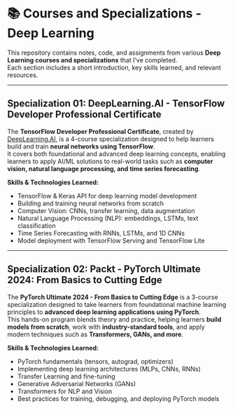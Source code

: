 # 📚 Courses and Specializations - Deep Learning

This repository contains notes, code, and assignments from various **Deep Learning courses and specializations** that I’ve completed.  
Each section includes a short introduction, key skills learned, and relevant resources.  

---

## Specialization 01: DeepLearning.AI - TensorFlow Developer Professional Certificate

The **TensorFlow Developer Professional Certificate**, created by [DeepLearning.AI](https://www.deeplearning.ai/), is a 4-course specialization designed to help learners build and train **neural networks using TensorFlow**.  
It covers both foundational and advanced deep learning concepts, enabling learners to apply AI/ML solutions to real-world tasks such as **computer vision, natural language processing, and time series forecasting**.

**Skills & Technologies Learned:**
- TensorFlow & Keras API for deep learning model development  
- Building and training neural networks from scratch  
- Computer Vision: CNNs, transfer learning, data augmentation  
- Natural Language Processing (NLP): embeddings, LSTMs, text classification  
- Time Series Forecasting with RNNs, LSTMs, and 1D CNNs  
- Model deployment with TensorFlow Serving and TensorFlow Lite  

---

## Specialization 02: Packt - PyTorch Ultimate 2024: From Basics to Cutting Edge

The **PyTorch Ultimate 2024 - From Basics to Cutting Edge** is a 3-course specialization designed to take learners from foundational machine learning principles to **advanced deep learning applications using PyTorch**.  
This hands-on program blends theory and practice, helping learners **build models from scratch**, work with **industry-standard tools**, and apply modern techniques such as **Transformers, GANs, and more**.  

**Skills & Technologies Learned:**
- PyTorch fundamentals (tensors, autograd, optimizers)  
- Implementing deep learning architectures (MLPs, CNNs, RNNs)  
- Transfer Learning and fine-tuning  
- Generative Adversarial Networks (GANs)  
- Transformers for NLP and Vision  
- Best practices for training, debugging, and deploying PyTorch models  

